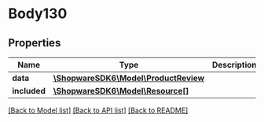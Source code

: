 # Body130

## Properties
Name | Type | Description | Notes
------------ | ------------- | ------------- | -------------
**data** | [**\ShopwareSDK6\Model\ProductReview**](ProductReview.md) |  | [optional] 
**included** | [**\ShopwareSDK6\Model\Resource[]**](Resource.md) |  | [optional] 

[[Back to Model list]](../../README.md#documentation-for-models) [[Back to API list]](../../README.md#documentation-for-api-endpoints) [[Back to README]](../../README.md)

